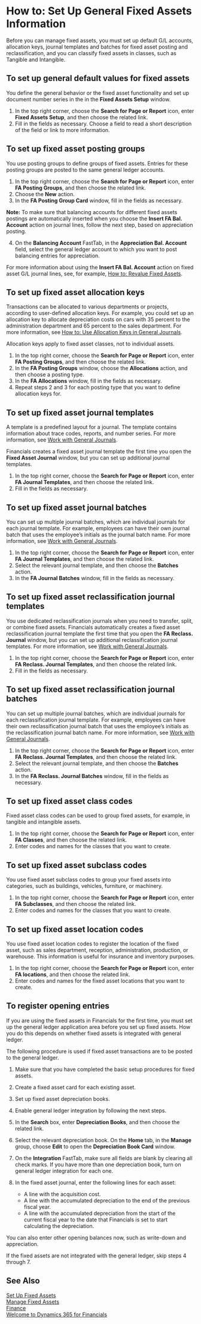 <properties
                pageTitle="How to: Set Up General Fixed Assets Information| Financials"
                description="Describes how to set the system up for managing fixed assets."
                services="project-madeira"
                documentationCenter=""
                authors="SorenGP"
/>
<tags
    ms.service="project-madeira"
    ms.topic="article"
    ms.devlang="na"
    ms.tgt_pltfrm="na"
    ms.workload="na"
    ms.date="10/28/2016"
    ms.author="SorenGP" />

# How to: Set Up General Fixed Assets Information
Before you can manage fixed assets, you must set up default G/L accounts, allocation keys, journal templates and batches for fixed asset posting and reclassification, and you can classify fixed assets in classes, such as Tangible and Intangible.

## To set up general default values for fixed assets
You define the general behavior or the fixed asset functionality and set up document number series in the  in the **Fixed Assets Setup** window.

1. In the top right corner, choose the **Search for Page or Report** icon, enter **Fixed Assets Setup**, and then choose the related link.  
2. Fill in the fields as necessary. Choose a field to read a short description of the field or link to more information.

## To set up fixed asset posting groups  
You use posting groups to define groups of fixed assets. Entries for these posting groups are posted to the same general ledger accounts.

1. In the top right corner, choose the **Search for Page or Report** icon, enter **FA Posting Groups**, and then choose the related link.  
2. Choose the **New** action.
3. In the **FA Posting Group Card** window, fill in the fields as necessary.

**Note:** To make sure that balancing accounts for different fixed assets postings are automatically inserted when you choose the **Insert FA Bal. Account** action on journal lines, follow the next step, based on appreciation posting.

4. On the **Balancing Account** FastTab, in the **Appreciation Bal. Account** field, select the general ledger account to which you want to post balancing entries for appreciation.

For more information about using the **Insert FA Bal. Account** action on fixed asset G/L journal lines, see, for example, [How to: Revalue Fixed Assets](fa-how-revalue.md).

## To set up fixed asset allocation keys  
Transactions can be allocated to various departments or projects, according to user-defined allocation keys. For example, you could set up an allocation key to allocate depreciation costs on cars with 35 percent to the administration department and 65 percent to the sales department. For more information, see [How to: Use Allocation Keys in General Journals](ui-how-use-allocation-keys-general-journals.md).

Allocation keys apply to fixed asset classes, not to individual assets.

1. In the top right corner, choose the **Search for Page or Report** icon, enter **FA Posting Groups**, and then choose the related link.  
2. In the **FA Posting Groups** window, choose the **Allocations** action, and then choose a posting type.
3. In the **FA Allocations** window, fill in the fields as necessary.
4. Repeat steps 2 and 3 for each posting type that you want to define allocation keys for.

## To set up fixed asset journal templates  
A template is a predefined layout for a journal. The template contains information about trace codes, reports, and number series. For more information, see [Work with General Journals](ui-work-general-journals.md).

Financials creates a fixed asset journal template the first time you open the **Fixed Asset Journal** window, but you can set up additional journal templates.  

1. In the top right corner, choose the **Search for Page or Report** icon, enter **FA Journal Templates**, and then choose the related link.  
2. Fill in the fields as necessary.

## To set up fixed asset journal batches
You can set up multiple journal batches, which are individual journals for each journal template. For example, employees can have their own journal batch that uses the employee’s initials as the journal batch name. For more information, see [Work with General Journals](ui-work-general-journals.md). 
  
1. In the top right corner, choose the **Search for Page or Report** icon, enter **FA Journal Templates**, and then choose the related link.  
2. Select the relevant journal template, and then choose the **Batches** action.
3. In the **FA Journal Batches** window, fill in the fields as necessary.

## To set up fixed asset reclassification journal templates  
You use dedicated reclassification journals when you need to transfer, split, or combine fixed assets. Financials automatically creates a fixed asset reclassification journal template the first time that you open the **FA Reclass. Journal** window, but you can set up additional reclassification journal templates. For more information, see [Work with General Journals](ui-work-general-journals.md).  

1. In the top right corner, choose the **Search for Page or Report** icon, enter **FA Reclass. Journal Templates**, and then choose the related link.  
2. Fill in the fields as necessary.

## To set up fixed asset reclassification journal batches  
You can set up multiple journal batches, which are individual journals for each reclassification journal template. For example, employees can have their own reclassification journal batch that uses the employee’s initials as the reclassification journal batch name. For more information, see [Work with General Journals](ui-work-general-journals.md).

1. In the top right corner, choose the **Search for Page or Report** icon, enter **FA Reclass. Journal Templates**, and then choose the related link.  
2. Select the relevant journal template, and then choose the **Batches** action.
3. In the **FA Reclass. Journal Batches** window, fill in the fields as necessary.

## To set up fixed asset class codes  
Fixed asset class codes can be used to group fixed assets, for example, in tangible and intangible assets.

1. In the top right corner, choose the **Search for Page or Report** icon, enter **FA Classes**, and then choose the related link.
2. Enter codes and names for the classes that you want to create.

## To set up fixed asset subclass codes
You use fixed asset subclass codes to group your fixed assets into categories, such as buildings, vehicles, furniture, or machinery.  

1. In the top right corner, choose the **Search for Page or Report** icon, enter **FA Subclasses**, and then choose the related link.
2. Enter codes and names for the classes that you want to create.

## To set up fixed asset location codes
You use fixed asset location codes to register the location of the fixed asset, such as sales department, reception, administration, production, or warehouse. This information is useful for insurance and inventory purposes.

1. In the top right corner, choose the **Search for Page or Report** icon, enter **FA locations**, and then choose the related link.
2. Enter codes and names for the fixed asset locations that you want to create.

## To register opening entries  
If you are using the fixed assets in Financials for the first time, you must set up the general ledger application area before you set up fixed assets. How you do this depends on whether fixed assets is integrated with general ledger.  

 The following procedure is used if fixed asset transactions are to be posted to the general ledger.  

1. Make sure that you have completed the basic setup procedures for fixed assets.  
2. Create a fixed asset card for each existing asset.  
3. Set up fixed asset depreciation books.  
4. Enable general ledger integration by following the next steps.
5. In the **Search** box, enter **Depreciation Books**, and then choose the related link.  
6. Select the relevant depreciation book. On the **Home** tab, in the **Manage** group, choose **Edit** to open the **Depreciation Book Card** window.
7. On the **Integration** FastTab, make sure all fields are blank by clearing all check marks. If you have more than one depreciation book, turn on general ledger integration for each one.  
8. In the fixed asset journal, enter the following lines for each asset:  
  
    - A line with the acquisition cost.
    - A line with the accumulated depreciation to the end of the previous fiscal year.
    - A line with the accumulated depreciation from the start of the current fiscal year to the date that Financials is set to start calculating the depreciation.

You can also enter other opening balances now, such as write\-down and appreciation.  

If the fixed assets are not integrated with the general ledger, skip steps 4 through 7.

## See Also
[Set Up Fixed Assets](fa-setup.md)  
[Manage Fixed Assets](fa-manage.md)  
[Finance](finance.md)  
[Welcome to Dynamics 365 for Financials](madeira-get-started.md)
